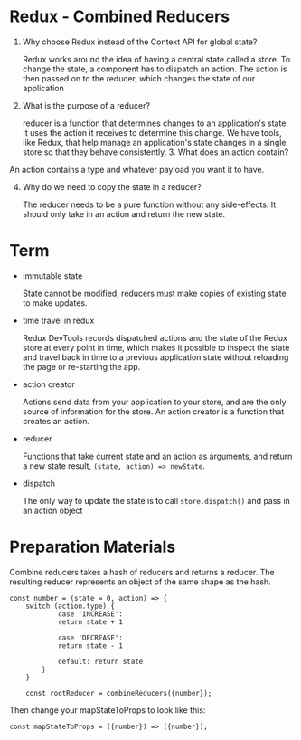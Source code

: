 # Redux - Combined Reducers

1. Why choose Redux instead of the Context API for global state?

   Redux works around the idea of having a central state called a store. To change the state, a component has to dispatch an action. The action is then passed on to the reducer, which changes the state of our application

2. What is the purpose of a reducer?

   reducer is a function that determines changes to an application's state. It uses the action it receives to determine this change. We have tools, like Redux, that help manage an application's state changes in a single store so that they behave consistently. 3. What does an action contain?

An action contains a type and whatever payload you want it to have.

4. Why do we need to copy the state in a reducer?

   The reducer needs to be a pure function without any side-effects. It should only take in an action and return the new state.

# Term

- immutable state

  State cannot be modified, reducers must make copies of existing state to make updates.

- time travel in redux

  Redux DevTools records dispatched actions and the state of the Redux store at every point in time, which makes it possible to inspect the state and travel back in time to a previous application state without reloading the page or re-starting the app.

- action creator

  Actions send data from your application to your store, and are the only source of information for the store. An action creator is a function that creates an action.

- reducer

  Functions that take current state and an action as arguments, and return a new state result, `(state, action) => newState`.

- dispatch

  The only way to update the state is to call `store.dispatch()` and pass in an action object

# Preparation Materials

Combine reducers takes a hash of reducers and returns a reducer. The resulting reducer represents an object of the same shape as the hash.

```
const number = (state = 0, action) => {
    switch (action.type) {
            case 'INCREASE':
            return state + 1

            case 'DECREASE':
            return state - 1

            default: return state
        }
    }

    const rootReducer = combineReducers({number});
```

Then change your mapStateToProps to look like this:

`const mapStateToProps = ({number}) => ({number});`
